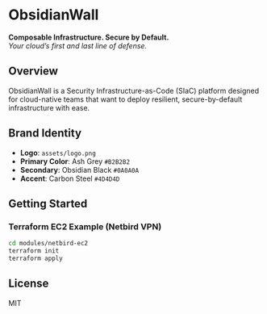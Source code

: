 
# ObsidianWall

**Composable Infrastructure. Secure by Default.**  
_Your cloud’s first and last line of defense._

## Overview

ObsidianWall is a Security Infrastructure-as-Code (SIaC) platform designed for cloud-native teams that want to deploy resilient, secure-by-default infrastructure with ease.

## Brand Identity

- **Logo**: `assets/logo.png`
- **Primary Color**: Ash Grey `#B2B2B2`
- **Secondary**: Obsidian Black `#0A0A0A`
- **Accent**: Carbon Steel `#4D4D4D`

## Getting Started

### Terraform EC2 Example (Netbird VPN)

```bash
cd modules/netbird-ec2
terraform init
terraform apply
```

## License

MIT
